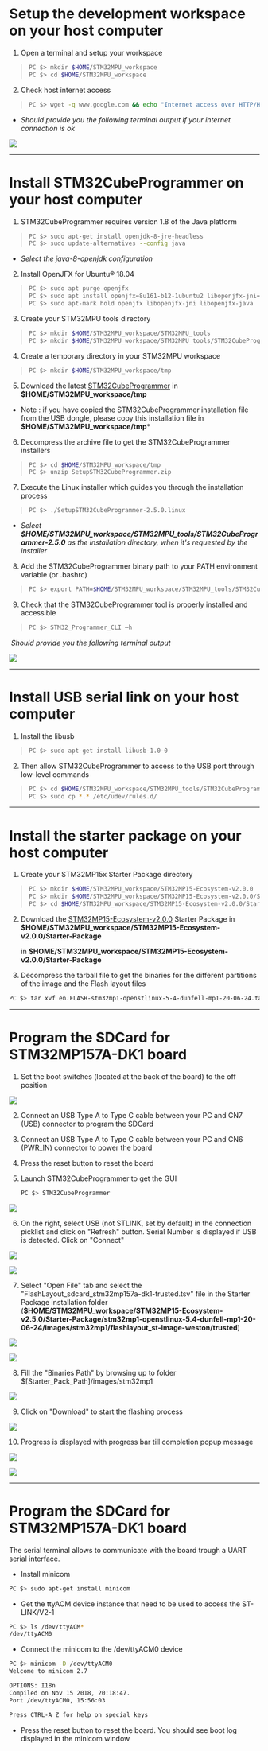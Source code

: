 # Setup the development workspace on your host computer

1. Open a terminal and setup your workspace

> ```bash
> PC $> mkdir $HOME/STM32MPU_workspace
> PC $> cd $HOME/STM32MPU_workspace
> ```
>

2. Check host internet access

> ```bash
> PC $> wget -q www.google.com && echo "Internet access over HTTP/HTTPS is OK !" || echo "No internet access over HTTP/HTTPS ! You may need to set up a proxy.“
> ```
>

* *Should provide you the following terminal output if your internet connection is ok*

![](/Pictures/2_Screenshot.png)



------

# Install STM32CubeProgrammer on your host computer

1. STM32CubeProgrammer requires version 1.8 of the Java platform

> ```bash
> PC $> sudo apt-get install openjdk-8-jre-headless
> PC $> sudo update-alternatives --config java
> ```
>

* *Select the java-8-openjdk configuration*

2. Install OpenJFX for Ubuntu® 18.04

> ```bash
> PC $> sudo apt purge openjfx
> PC $> sudo apt install openjfx=8u161-b12-1ubuntu2 libopenjfx-jni=8u161-b12-1ubuntu2 libopenjfx-java=8u161-b12-1ubuntu2
> PC $> sudo apt-mark hold openjfx libopenjfx-jni libopenjfx-java
> ```
>

3. Create your STM32MPU tools directory

> ```bash
> PC $> mkdir $HOME/STM32MPU_workspace/STM32MPU_tools
> PC $> mkdir $HOME/STM32MPU_workspace/STM32MPU_tools/STM32CubeProgrammer-2.5.0
> ```
>

4. Create a temporary directory in your STM32MPU workspace

> ```bash
> PC $> mkdir $HOME/STM32MPU_workspace/tmp
> ```
>

5. Download the latest [STM32CubeProgrammer][id0] in **$HOME/STM32MPU_workspace/tmp**

[id0]: https://www.st.com/en/development-tools/stm32cubeprog.html#getsoftware-scroll

* Note : if you have copied the STM32CubeProgrammer installation file from the USB dongle, please copy this installation file in **$HOME/STM32MPU_workspace/tmp***

6. Decompress the archive file to get the STM32CubeProgrammer installers

> ```bash
> PC $> cd $HOME/STM32MPU_workspace/tmp
> PC $> unzip SetupSTM32CubeProgrammer.zip
> ```
>

7. Execute the Linux installer which guides you through the installation process

> ```bash
> PC $> ./SetupSTM32CubeProgrammer-2.5.0.linux
> ```
>

* *Select **$HOME/STM32MPU_workspace/STM32MPU_tools/STM32CubeProgrammer-2.5.0** as the installation directory, when it's requested by the installer*

8. Add the STM32CubeProgrammer binary path to your PATH environment variable (or .bashrc)

> ```bash
> PC $> export PATH=$HOME/STM32MPU_workspace/STM32MPU_tools/STM32CubeProgrammer-2.5.0/bin:$PATH
> ```
>

9. Check that the STM32CubeProgrammer tool is properly installed and accessible

> ```bash
> PC $> STM32_Programmer_CLI –h
> ```
>

​	*Should provide you the following terminal output*

![](Pictures/3_screenshot.png)



------

# Install USB serial link on your host computer

1. Install the libusb

> ```bash
> PC $> sudo apt-get install libusb-1.0-0
> ```
>

2. Then allow STM32CubeProgrammer to access to the USB port through low-level commands

> ```bash
> PC $> cd $HOME/STM32MPU_workspace/STM32MPU_tools/STM32CubeProgrammer-2.5.0/Drivers/rules
> PC $> sudo cp *.* /etc/udev/rules.d/
> ```
>



------

# Install the starter package on your host computer

1. Create your STM32MP15x Starter Package directory

> ```bash
> PC $> mkdir $HOME/STM32MPU_workspace/STM32MP15-Ecosystem-v2.0.0
> PC $> mkdir $HOME/STM32MPU_workspace/STM32MP15-Ecosystem-v2.0.0/Starter-Package
> PC $> cd $HOME/STM32MPU_workspace/STM32MP15-Ecosystem-v2.0.0/Starter-Package
> ```
>

2. Download the [STM32MP15-Ecosystem-v2.0.0][id1] Starter Package in **$HOME/STM32MPU_workspace/STM32MP15-Ecosystem-v2.0.0/Starter-Package**

   [id1]: https://www.st.com/content/ccc/resource/technical/software/firmware/group0/6a/12/67/7d/22/19/43/d4/STM32MP15_OpenSTLinux_Starter_Package/files/FLASH-stm32mp1-openstlinux-5-4-dunfell-mp1-20-06-24.tar.xz/_jcr_content/translations/en.FLASH-stm32mp1-openstlinux-5-4-dunfell-mp1-20-06-24.tar.xz

    in **$HOME/STM32MPU_workspace/STM32MP15-Ecosystem-v2.0.0/Starter-Package**

3. Decompress the tarball file to get the binaries for the different partitions of the image and the Flash layout files

```bash
PC $> tar xvf en.FLASH-stm32mp1-openstlinux-5-4-dunfell-mp1-20-06-24.tar.x
```

------

# Program the SDCard for STM32MP157A-DK1 board

1. Set the boot switches (located at the back of the board) to the off position

![](/Pictures/STM32MP157C-DK2_jumper_flash.jpg)

2. Connect an USB Type A to Type C cable between your PC and CN7 (USB) connector to program the SDCard

3. Connect an USB Type A to Type C cable between your PC and CN6 (PWR_IN) connector to power the board

4. Press the reset button to reset the board

5. Launch STM32CubeProgrammer to get the GUI

   ```bash
   PC $> STM32CubeProgrammer
   ```


![](/Pictures/4_Screenshot.png)

6. On the right, select USB (not STLINK, set by default) in the connection picklist and click on "Refresh" button. Serial Number is displayed if USB is detected. Click on "Connect"

![](/Pictures/5_screenshot.png)

![](/Pictures/6_screenshot.png)

7. Select "Open File" tab and select the "FlashLayout_sdcard_stm32mp157a-dk1-trusted.tsv" file in the Starter Package installation folder (**$HOME/STM32MPU_workspace/STM32MP15-Ecosystem-v2.5.0/Starter-Package/stm32mp1-openstlinux-5.4-dunfell-mp1-20-06-24/images/stm32mp1/flashlayout_st-image-weston/trusted**)

![](/Pictures/7_screenshot.jpg)

![](/Pictures/8_screenshot.jpg)

8. Fill the "Binaries Path" by browsing up to folder $[Starter_Pack_Path]/images/stm32mp1

![](/Pictures/9_Screenshot.png)

9. Click on "Download" to start the flashing process

![](/Pictures/10_Screenshot.png)

10. Progress is displayed with progress bar till completion popup message

![](/Pictures/11_Screenshot.png)

![](/Pictures/12_Screenshot.png)



------

# Program the SDCard for STM32MP157A-DK1 board

The serial terminal allows to communicate with the board trough a UART serial interface.

- Install minicom

```bash
PC $> sudo apt-get install minicom
```

- Get the ttyACM device instance that need to be used to access the ST-LINK/V2-1

```bash
PC $> ls /dev/ttyACM*
/dev/ttyACM0
```

- Connect the minicom to the /dev/ttyACM0 device

```bash
PC $> minicom -D /dev/ttyACM0
Welcome to minicom 2.7

OPTIONS: I18n 
Compiled on Nov 15 2018, 20:18:47.
Port /dev/ttyACM0, 15:56:03

Press CTRL-A Z for help on special keys
```

- Press the reset button to reset the board. You should see boot log displayed in the minicom window